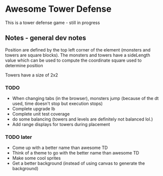 # Awesome Tower Defense
This is a tower defense game - still in progress

## Notes - general dev notes

Position are defined by the top left corner of the element (monsters and towers are square blocks). The monsters and towers have a sideLength value which can be used to compute the coordinate square used to determine position

Towers have a size of 2x2

### TODO
* When changing tabs (in the browser), monsters jump (because of the dt used, time doesn't stop but execution stops)
* Complete upgrade lb
* Complete unit test coverage
* do some balancing (towers and levels are definitely not balanced lol.)
* Add range displays for towers during placement

### TODO later
* Come up with a better name than awesome TD
* Think of a theme to go with the better name than awesome TD
* Make some cool sprites
* Get a better background (instead of using canvas to generate the background)
